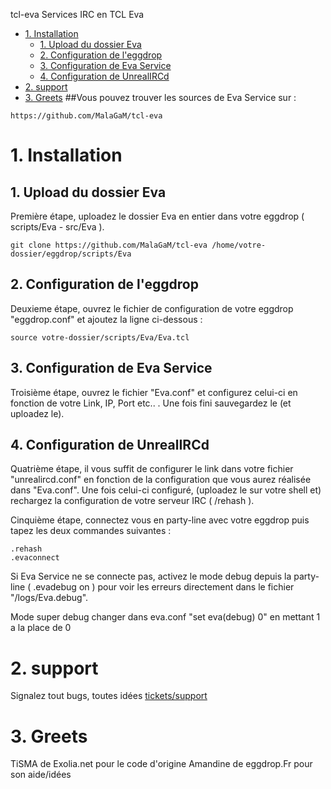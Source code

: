  tcl-eva
Services IRC en TCL Eva
- [1. Installation](#1-installation)
	- [1. Upload du dossier Eva](#1-upload-du-dossier-eva)
	- [2. Configuration de l'eggdrop](#2-configuration-de-leggdrop)
	- [3. Configuration de Eva Service](#3-configuration-de-eva-service)
	- [4. Configuration de UnrealIRCd](#4-configuration-de-unrealircd)
- [2. support](#2-support)
- [3. Greets](#3-greets)
##Vous pouvez trouver les sources de Eva Service sur :
```
https://github.com/MalaGaM/tcl-eva
```
# 1. Installation
## 1. Upload du dossier Eva
Première étape, uploadez le dossier Eva en entier dans votre eggdrop ( scripts/Eva - src/Eva ).
```
git clone https://github.com/MalaGaM/tcl-eva /home/votre-dossier/eggdrop/scripts/Eva
```

## 2. Configuration de l'eggdrop
Deuxieme étape, ouvrez le fichier de configuration de votre eggdrop "eggdrop.conf" et ajoutez la ligne ci-dessous :
```
source votre-dossier/scripts/Eva/Eva.tcl
```

## 3. Configuration de Eva Service
Troisième étape, ouvrez le fichier "Eva.conf" et configurez celui-ci en fonction de votre Link, IP, Port etc.. . Une fois fini sauvegardez le (et uploadez le).

## 4. Configuration de UnrealIRCd
Quatrième étape, il vous suffit de configurer le link dans votre fichier "unrealircd.conf" en fonction de la configuration que vous aurez réalisée dans "Eva.conf". Une fois celui-ci configuré, (uploadez le sur votre shell et) rechargez la configuration de votre serveur IRC ( /rehash ).

Cinquième étape, connectez vous en party-line avec votre eggdrop puis tapez les deux commandes suivantes :
```
.rehash
.evaconnect
```

Si Eva Service ne se connecte pas, activez le mode debug depuis la party-line ( .evadebug on ) pour voir les erreurs directement dans le fichier "/logs/Eva.debug".

Mode super debug changer dans eva.conf "set eva(debug) 0" en mettant 1 a la place de 0

# 2. support
Signalez tout bugs, toutes idées
[tickets/support]([#4-configuration-de-unrealircd](https://github.com/MalaGaM/tcl-eva/issues))

# 3. Greets
TiSMA de Exolia.net pour le code d'origine
Amandine de eggdrop.Fr pour son aide/idées

